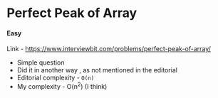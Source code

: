# Perfect Peak of Array

#### Easy

Link - https://www.interviewbit.com/problems/perfect-peak-of-array/

* Simple question
* Did it in another way , as not mentioned in the editorial
* Editorial complexity - ```O(n)```
* My complexity - O(n<sup>2</sup>) (I think)
